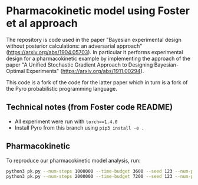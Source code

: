 # Pharmacokinetic model using Foster et al approach

The repository is code used in the paper "Bayesian experimental design without posterior calculations: an adversarial approach" (https://arxiv.org/abs/1904.05703).
In particular it performs experimental design for a pharmacokinetic example
by implementing the approach of the paper "A Unified Stochastic Gradient Approach to Designing Bayesian-Optimal Experiments" (https://arxiv.org/abs/1911.00294).

This code is a fork of the code for the latter paper which in turn is a fork of the Pyro probabilistic programming language.

## Technical notes (from Foster code README)
 - All experiment were run with `torch==1.4.0`
 - Install Pyro from this branch using `pip3 install -e .`

## Pharmacokinetic

To reproduce our pharmacokinetic model analysis, run:

```bash
python3 pk.py --num-steps 1000000 --time-budget 3600 --seed 123 --num-parallel 100 --name pk-pce-1hour --estimator pce --device cpu
python3 pk.py --num-steps 2000000 --time-budget 7200 --seed 123 --num-parallel 100 --name pk-pce-2hous --estimator pce --device cpu
```